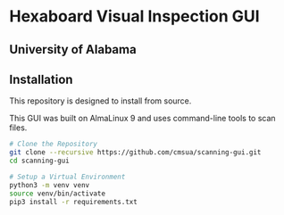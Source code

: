 # Hexaboard Visual Inspection GUI
## University of Alabama

## Installation

This repository is designed to install from source.

This GUI was built on AlmaLinux 9 and uses command-line tools to scan files.

```bash
# Clone the Repository
git clone --recursive https://github.com/cmsua/scanning-gui.git
cd scanning-gui

# Setup a Virtual Environment
python3 -m venv venv
source venv/bin/activate
pip3 install -r requirements.txt
```
